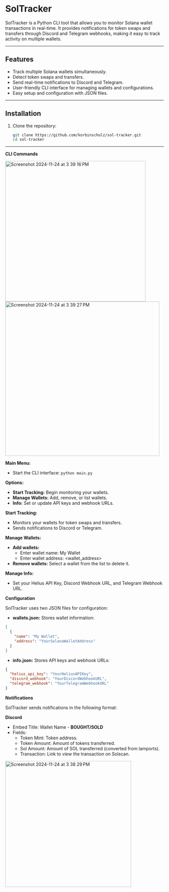 # SolTracker

SolTracker is a Python CLI tool that allows you to monitor Solana wallet transactions in real-time. It provides notifications for token swaps and transfers through Discord and Telegram webhooks, making it easy to track activity on multiple wallets.

---

## Features

- Track multiple Solana wallets simultaneously.
- Detect token swaps and transfers.
- Send real-time notifications to Discord and Telegram.
- User-friendly CLI interface for managing wallets and configurations.
- Easy setup and configuration with JSON files.

---

## Installation

1. Clone the repository:
   ```bash
   git clone https://github.com/korbinschulz/sol-tracker.git
   cd sol-tracker
___
**CLI Commands**

<img width="446" alt="Screenshot 2024-11-24 at 3 39 16 PM" src="https://github.com/user-attachments/assets/60a4221b-a167-4e05-a48b-f1f9f0854afb">
<img width="490" alt="Screenshot 2024-11-24 at 3 39 27 PM" src="https://github.com/user-attachments/assets/42ff7532-6538-41ba-ba15-7915ae6f6a62">

**Main Menu:**

* Start the CLI interface: `python main.py`

**Options:**

* **Start Tracking:** Begin monitoring your wallets.
* **Manage Wallets:** Add, remove, or list wallets.
* **Info:** Set or update API keys and webhook URLs.

**Start Tracking:**

* Monitors your wallets for token swaps and transfers.
* Sends notifications to Discord or Telegram.

**Manage Wallets:**

* **Add wallets:**
    * Enter wallet name: My Wallet
    * Enter wallet address: <wallet_address>
* **Remove wallets:** Select a wallet from the list to delete it.

**Manage Info:**

* Set your Helius API Key, Discord Webhook URL, and Telegram Webhook URL.

**Configuration**

SolTracker uses two JSON files for configuration:

* **wallets.json:** Stores wallet information:

```json
[
  {
    "name": "My Wallet",
    "address": "YourSolanaWalletAddress"
  }
]
```

* **info.json:** Stores API keys and webhook URLs:

```json
{
  "helius_api_key": "YourHeliusAPIKey",
  "discord_webhook": "YourDiscordWebhookURL",
  "telegram_webhook": "YourTelegramWebhookURL"
}
```

**Notifications**

SolTracker sends notifications in the following format:

**Discord**

* Embed Title: Wallet Name - **BOUGHT/SOLD**
* Fields:
    * Token Mint: Token address.
    * Token Amount: Amount of tokens transferred.
    * Sol Amount: Amount of SOL transferred (converted from lamports).
    * Transaction: Link to view the transaction on Solscan.
 
<img width="400" height="400" alt="Screenshot 2024-11-24 at 3 38 29 PM" src="https://github.com/user-attachments/assets/074d4015-b950-4ccf-9e04-dad665a4e738">

